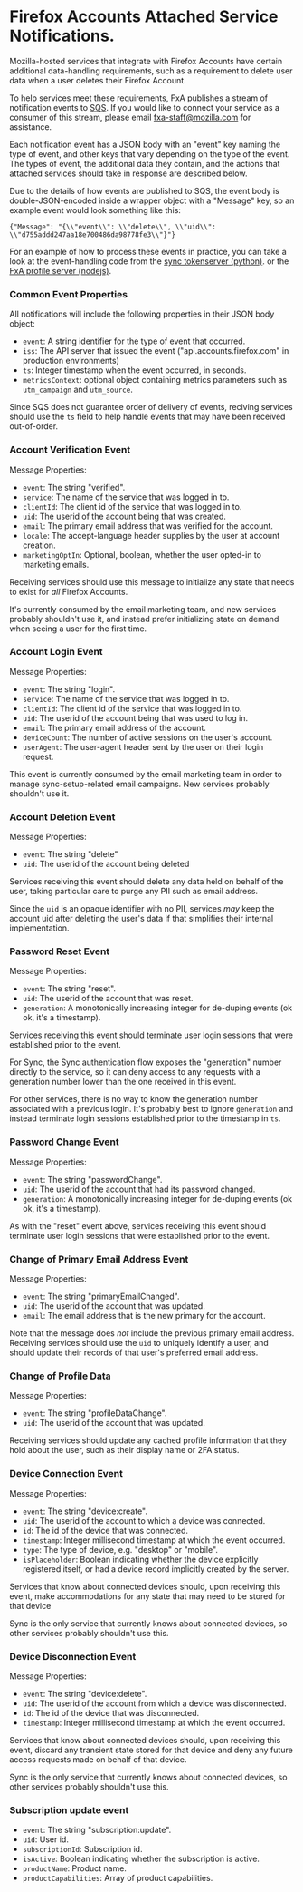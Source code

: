 # Firefox Accounts Attached Service Notifications.

Mozilla-hosted services that integrate with Firefox Accounts
have certain additional data-handling requirements,
such as a requirement to delete user data
when a user deletes their Firefox Account.

To help services meet these requirements,
FxA publishes a stream of notification events to
[SQS](https://aws.amazon.com/documentation/sqs/).
If you would like to connect your service
as a consumer of this stream,
please email fxa-staff@mozilla.com for assistance.

Each notification event has a JSON body
with an "event" key naming the type of event,
and other keys that vary
depending on the type of the event.
The types of event, the additional data they contain,
and the actions that attached services should take in response
are described below.

Due to the details of how events are published to SQS,
the event body is double-JSON-encoded
inside a wrapper object with a "Message" key,
so an example event would look something like this:

```
{"Message": "{\\"event\\": \\"delete\\", \\"uid\\": \\"d755addd247aa18e700486da98778fe3\\"}"}
```

For an example of how
to process these events in practice,
you can take a look at
the event-handling code from
the [sync tokenserver (python)](https://github.com/mozilla-services/tokenserver/blob/810117d/tokenserver/scripts/process_account_events.py).
or the [FxA profile server (nodejs)](https://github.com/mozilla/fxa-profile-server/blob/ce7a4d7/lib/events.js).

### Common Event Properties

All notifications will include the following properties
in their JSON body object:

- `event`: A string identifier for the type of event that occurred.
- `iss`: The API server that issued the event ("api.accounts.firefox.com" in production environments)
- `ts`: Integer timestamp when the event occurred, in seconds.
- `metricsContext`: optional object containing metrics parameters such as
  `utm_campaign` and `utm_source`.

Since SQS does not guarantee order of delivery of events,
reciving services should use the `ts` field
to help handle events
that may have been received out-of-order.

### Account Verification Event

Message Properties:

- `event`: The string "verified".
- `service`: The name of the service that was logged in to.
- `clientId`: The client id of the service that was logged in to.
- `uid`: The userid of the account being that was created.
- `email`: The primary email address that was verified for the account.
- `locale`: The accept-language header supplies by the user at account creation.
- `marketingOptIn`: Optional, boolean, whether the user opted-in to marketing emails.

Receiving services should use this message to initialize any state
that needs to exist for _all_ Firefox Accounts.

It's currently consumed by the email marketing team,
and new services probably shouldn't use it,
and instead prefer initializing state on demand
when seeing a user for the first time.

### Account Login Event

Message Properties:

- `event`: The string "login".
- `service`: The name of the service that was logged in to.
- `clientId`: The client id of the service that was logged in to.
- `uid`: The userid of the account being that was used to log in.
- `email`: The primary email address of the account.
- `deviceCount`: The number of active sessions on the user's account.
- `userAgent`: The user-agent header sent by the user on their login request.

This event is currently consumed by the email marketing team
in order to manage sync-setup-related email campaigns.
New services probably shouldn't use it.

### Account Deletion Event

Message Properties:

- `event`: The string "delete"
- `uid`: The userid of the account being deleted

Services receiving this event
should delete any data
held on behalf of the user,
taking particular care to purge
any PII such as email address.

Since the `uid` is an opaque identifier with no PII,
services _may_ keep the account uid
after deleting the user's data
if that simplifies their internal implementation.

### Password Reset Event

Message Properties:

- `event`: The string "reset".
- `uid`: The userid of the account that was reset.
- `generation`: A monotonically increasing integer for de-duping events (ok ok, it's a timestamp).

Services receiving this event should
terminate user login sessions
that were established prior to the event.

For Sync, the Sync authentication flow
exposes the "generation" number directly to the service,
so it can deny access to any requests with a generation number
lower than the one received in this event.

For other services,
there is no way to know the generation number
associated with a previous login.
It's probably best to ignore `generation`
and instead terminate login sessions
established prior to the timestamp in `ts`.

### Password Change Event

Message Properties:

- `event`: The string "passwordChange".
- `uid`: The userid of the account that had its password changed.
- `generation`: A monotonically increasing integer for de-duping events (ok ok, it's a timestamp).

As with the "reset" event above,
services receiving this event should
terminate user login sessions
that were established prior to the event.

### Change of Primary Email Address Event

Message Properties:

- `event`: The string "primaryEmailChanged".
- `uid`: The userid of the account that was updated.
- `email`: The email address that is the new primary for the account.

Note that the message does _not_ include
the previous primary email address.
Receiving services should use the `uid`
to uniquely identify a user,
and should update their records
of that user's preferred email address.

### Change of Profile Data

Message Properties:

- `event`: The string "profileDataChange".
- `uid`: The userid of the account that was updated.

Receiving services should update any cached profile information
that they hold about the user,
such as their display name or 2FA status.

### Device Connection Event

Message Properties:

- `event`: The string "device:create".
- `uid`: The userid of the account to which a device was connected.
- `id`: The id of the device that was connected.
- `timestamp`: Integer millisecond timestamp at which the event occurred.
- `type`: The type of device, e.g. "desktop" or "mobile".
- `isPlaceholder`: Boolean indicating whether the device explicitly registered itself,
  or had a device record implicitly created by the server.

Services that know about connected devices should,
upon receiving this event,
make accommodations for any state
that may need to be stored for that device

Sync is the only service
that currently knows about connected devices,
so other services probably shouldn't use this.

### Device Disconnection Event

Message Properties:

- `event`: The string "device:delete".
- `uid`: The userid of the account from which a device was disconnected.
- `id`: The id of the device that was disconnected.
- `timestamp`: Integer millisecond timestamp at which the event occurred.

Services that know about connected devices should,
upon receiving this event,
discard any transient state stored for that device
and deny any future access requests
made on behalf of that device.

Sync is the only service
that currently knows about connected devices,
so other services probably shouldn't use this.

### Subscription update event

- `event`: The string "subscription:update".
- `uid`: User id.
- `subscriptionId`: Subscription id.
- `isActive`: Boolean indicating whether the subscription is active.
- `productName`: Product name.
- `productCapabilities`: Array of product capabilities.
